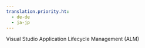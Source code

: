 ```yaml
---
translation.priority.ht: 
  - de-de
  - ja-jp
---
```

Visual Studio Application Lifecycle Management (ALM)